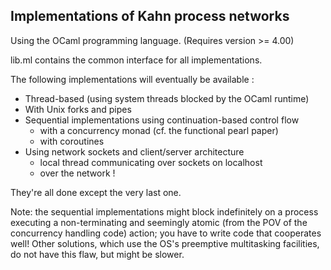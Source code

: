 Implementations of Kahn process networks
----------------------------------------

Using the OCaml programming language. (Requires version >= 4.00)

lib.ml contains the common interface for all implementations.

The following implementations will eventually be available :
* Thread-based (using system threads blocked by the OCaml runtime)
* With Unix forks and pipes
* Sequential implementations using continuation-based control flow
  * with a concurrency monad (cf. the functional pearl paper)
  * with coroutines
* Using network sockets and client/server architecture
  * local thread communicating over sockets on localhost
  * over the network !

They're all done except the very last one.

Note: the sequential implementations might block indefinitely on a process
executing a non-terminating and seemingly atomic (from the POV of the
concurrency handling code) action; you have to write code that cooperates
well! Other solutions, which use the OS's preemptive multitasking facilities,
do not have this flaw, but might be slower.
